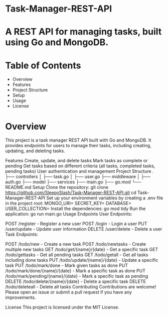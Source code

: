 # Task-Manager-REST-API
# A REST API for managing tasks, built using Go and MongoDB.

# Table of Contents
* Overview
* Features
* Project Structure
* Setup
* Usage
* License

# Overview
This project is a task manager REST API built with Go and MongoDB. It provides endpoints for users to manage their tasks, including creating, updating, and deleting tasks.

Features
Create, update, and delete tasks
Mark tasks as complete or pending
Get tasks based on different criteria (all tasks, completed tasks, pending tasks)
User authentication and management
Project Structure
.
├── controllers
│   ├── task.go
│   ├── user.go
├── middleware
│   ├── auth.go
├── model
├── services
├── main.go
├── go.mod
└── README.md
Setup
Clone the repository:
git clone https://github.com/SleepySlash/Task-Manager-REST-API.git
cd Task-Manager-REST-API
Set up your environment variables by creating a .env file in the project root:
MONGO_URI=<Your MongoDB URI>
SECRET_KEY=<Your Secret Key>
DATABASE=<Your Database Name>
USER_COLLECTION=<Your User Collection Name>
Install the dependencies:
go mod tidy
Run the application:
go run main.go
Usage
Endpoints
User Endpoints:

POST /register - Register a new user
POST /login - Login a user
PUT /user/update - Update user information
DELETE /user/delete - Delete a user
Task Endpoints:

POST /todo/new - Create a new task
POST /todo/newtasks - Create multiple new tasks
GET /todo/get/{name}/{date} - Get a specific task
GET /todo/gettasks - Get all pending tasks
GET /todo/getall - Get all tasks including done tasks
PUT /todo/update/{name}/{date} - Update a specific task
PUT /todo/mark/done - Mark given tasks as done
PUT /todo/mark/done/{name}/{date} - Mark a specific task as done
PUT /todo/mark/pending/{name}/{date} - Mark a specific task as pending
DELETE /todo/delete/{name}/{date} - Delete a specific task
DELETE /todo/deleteall - Delete all tasks
Contributing
Contributions are welcome! Please open an issue or submit a pull request if you have any improvements.

License
This project is licensed under the MIT License.
